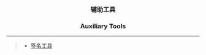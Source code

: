 ### <p align="center">辅助工具</p>
### <p align="center">Auxiliary Tools</p>

------

> * [签名工具](https://learn.microsoft.com/dotnet/framework/tools/signtool-exe)&emsp;
